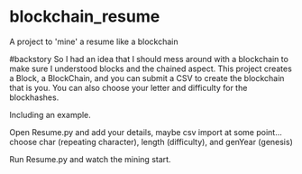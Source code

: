 # blockchain_resume
A project to 'mine' a resume like a blockchain

#backstory
So I had an idea that I should mess around with a blockchain to make sure I understood blocks and the chained aspect. This project creates a Block, a BlockChain, and you can submit a CSV to create the blockchain that is you. You can also choose your letter and difficulty for the blockhashes.

Including an example.

Open Resume.py and add your details, maybe csv import at some point... 
choose char (repeating character), length (difficulty), and genYear (genesis)

Run Resume.py and watch the mining start.
